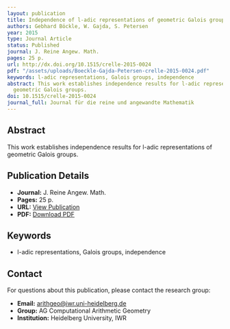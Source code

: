 ```yaml
---
layout: publication
title: Independence of l-adic representations of geometric Galois groups
authors: Gebhard Böckle, W. Gajda, S. Petersen
year: 2015
type: Journal Article
status: Published
journal: J. Reine Angew. Math.
pages: 25 p.
url: http://dx.doi.org/10.1515/crelle-2015-0024
pdf: "/assets/uploads/Boeckle-Gajda-Petersen-crelle-2015-0024.pdf"
keywords: l-adic representations, Galois groups, independence
abstract: This work establishes independence results for l-adic representations of
  geometric Galois groups.
doi: 10.1515/crelle-2015-0024
journal_full: Journal für die reine und angewandte Mathematik
---
```

## Abstract

This work establishes independence results for l-adic representations of geometric Galois groups.

## Publication Details

- **Journal:** J. Reine Angew. Math.
- **Pages:** 25 p.
- **URL:** [View Publication](http://dx.doi.org/10.1515/crelle-2015-0024)
- **PDF:** [Download PDF](/assets/uploads/Boeckle-Gajda-Petersen-crelle-2015-0024.pdf)

## Keywords

- l-adic representations, Galois groups, independence


## Contact

For questions about this publication, please contact the research group:
- **Email:** arithgeo@iwr.uni-heidelberg.de
- **Group:** AG Computational Arithmetic Geometry
- **Institution:** Heidelberg University, IWR
